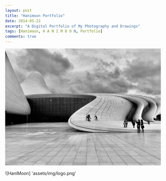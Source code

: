 ```yaml
---
layout: post
title: "Hanimoon Portfolio"
date: 2014-05-22
excerpt: "A Digital Portfolio of My Photography and Drawings"
tags: [Hanimoon, H A N I M O O N, Portfolio]
comments: true
---
```


![HaniMoon ](https://github.com/haniiimooon/haniiimooon.github.io/raw/master/assets/img/background.jpg) 

![HaniMoon] 'assets/img/logo.png'